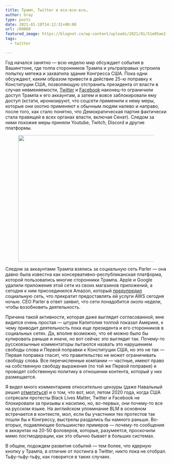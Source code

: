 ```yaml
---
title: Трамп, Twitter и все-все-все…
author: Gray
type: posts
date: 2021-01-10T14:12:31+00:00
url: /60068
featured_image: https://blognot.co/wp-content/uploads/2021/01/51e05ae2-0274-4cb9-853a-bd3c8168475a-1.jpeg
tags:
  - twitter

---
```








Год начался занятно — всю неделю мир обсуждает события в Вашингтоне, где толпа сторонников Трампа и ультраправых устроила попытку мятежа и захватила здание Конгресса США. Пока одни обсуждают, каким образом привести в действие 25-ю поправку к Конституции США, позволяющую отстранить президента от власти в случае невменяемости, <a href="https://blog.twitter.com/en_us/topics/company/2020/suspension.html" target="_blank" rel="noreferrer noopener nofollow" title="https://blog.twitter.com/en_us/topics/company/2020/suspension.html">Twitter</a> и <a href="https://www.facebook.com/4/posts/10112681480907401/" target="_blank" rel="noreferrer noopener nofollow" title="https://www.facebook.com/4/posts/10112681480907401/">Facebook</a> наконец-то ограничили доступ Трампа к его аккаунтам, а затем и вовсе заблокировали ему доступ (кстати, иронизируют, что соцсети применили к нему меры, которые они охотно применяют к обычным людям налево и направо, после того, как стало понятно, что Демократическая партия фактически стала правящей в всех органах власти, включая Сенат). Следом за ними похожие меры приняли Youtube, Twitch, Discord и другие платформы.<figure class="wp-block-image size-large is-style-default">

[<img data-attachment-id="60070" data-permalink="https://blognot.co/60068/51e05ae2-0274-4cb9-853a-bd3c8168475a-1" data-orig-file="https://i2.wp.com/blognot.co/wp-content/uploads/2021/01/51e05ae2-0274-4cb9-853a-bd3c8168475a-1.jpeg?fit=1148%2C612&ssl=1" data-orig-size="1148,612" data-comments-opened="1" data-image-meta="{&quot;aperture&quot;:&quot;0&quot;,&quot;credit&quot;:&quot;&quot;,&quot;camera&quot;:&quot;&quot;,&quot;caption&quot;:&quot;&quot;,&quot;created_timestamp&quot;:&quot;0&quot;,&quot;copyright&quot;:&quot;&quot;,&quot;focal_length&quot;:&quot;0&quot;,&quot;iso&quot;:&quot;0&quot;,&quot;shutter_speed&quot;:&quot;0&quot;,&quot;title&quot;:&quot;&quot;,&quot;orientation&quot;:&quot;1&quot;}" data-image-title="51e05ae2-0274-4cb9-853a-bd3c8168475a-1" data-image-description="" data-medium-file="https://i2.wp.com/blognot.co/wp-content/uploads/2021/01/51e05ae2-0274-4cb9-853a-bd3c8168475a-1.jpeg?fit=300%2C160&ssl=1" data-large-file="https://i2.wp.com/blognot.co/wp-content/uploads/2021/01/51e05ae2-0274-4cb9-853a-bd3c8168475a-1.jpeg?fit=740%2C395&ssl=1" width="740" height="395" src="https://i2.wp.com/blognot.co/wp-content/uploads/2021/01/51e05ae2-0274-4cb9-853a-bd3c8168475a-1.jpeg?resize=740%2C395&#038;ssl=1" alt="" class="wp-image-60070" srcset="https://i2.wp.com/blognot.co/wp-content/uploads/2021/01/51e05ae2-0274-4cb9-853a-bd3c8168475a-1.jpeg?resize=1024%2C546&ssl=1 1024w, https://i2.wp.com/blognot.co/wp-content/uploads/2021/01/51e05ae2-0274-4cb9-853a-bd3c8168475a-1.jpeg?resize=300%2C160&ssl=1 300w, https://i2.wp.com/blognot.co/wp-content/uploads/2021/01/51e05ae2-0274-4cb9-853a-bd3c8168475a-1.jpeg?resize=768%2C409&ssl=1 768w, https://i2.wp.com/blognot.co/wp-content/uploads/2021/01/51e05ae2-0274-4cb9-853a-bd3c8168475a-1.jpeg?resize=800%2C426&ssl=1 800w, https://i2.wp.com/blognot.co/wp-content/uploads/2021/01/51e05ae2-0274-4cb9-853a-bd3c8168475a-1.jpeg?w=1148&ssl=1 1148w" sizes="(max-width: 740px) 100vw, 740px" data-recalc-dims="1" />][1]</figure> 

Следом за аккаунтами Трампа взялись за социальную сеть Parler — она давно была известна как консервативно-республиканская платформа, которой пользовались многие сторонники Трампа. Apple и Google удалили приложения этой сети из своих магазинов приложений, а сегодня к ним присоединился Amazon, который <a href="https://www.buzzfeednews.com/article/johnpaczkowski/amazon-parler-aws" target="_blank" rel="noreferrer noopener nofollow" title="https://www.buzzfeednews.com/article/johnpaczkowski/amazon-parler-aws">предупредил</a> социальную сеть, что прекратит предоставлять ей услуги AWS сегодня ночью. CEO Parler в ответ заявил, что сети понадобится около недели, чтобы возобновить деятельность. 

Причина такой активности, которая даже выглядит согласованной, мне видится очень простая — штурм Капитолия толпой показал Америке, к чему приводит деятельность пока еще президента и его сторонников в социальных сетях. Да, вполне возможно, что её можно было бы купировать раньше и иначе, но вот сейчас это выглядит так. Почему-то русскоязычные комментаторы пытаются назвать это нарушением свободы слова и Первой поправки к Конституции США, но это не так — Первая поправка гласит, что правительство не может ограничивать свободу слова. Все перечисленные компании — частные, имеют право на собственную свободу выражения (по той же Первой поправке) и проводят собственную политику в отношении контента, который у них размещается.

Я видел много комментариев относительно цензуры (даже Навальный решил <a href="https://twitter.com/navalny/status/1347959515946360833" target="_blank" rel="noreferrer noopener nofollow" title="https://twitter.com/navalny/status/1347959515946360833">отметиться</a>) и о том, что вот, мол, летом 2020 года, когда США сотрясали протесты Black Lives Matter, Twitter и Facebook не блокировали за призывы к насилию, но, во-первых, они почему-то все на русском языке. На английском упоминание BLM в основном встречается в контексте, мол, если бы участники тех протестов так пошли бы к Конгрессу, выстрелы раздались бы намного раньше. Во-вторых, подавляющее большинство примеров — почему-то сообщения в аккаунтах на 20-50 фоловеров, которые, разумеется, проскочили мимо постмодерации, как это обычно бывает в больших системах.

В общем, подождем развития событий — тем более, что ядерную кнопку у Трампа, в отличие от постинга в Twitter, никто пока не отобрал. Тьфу-тьфу-тьфу, как говорится в таких случаях.

 [1]: https://i2.wp.com/blognot.co/wp-content/uploads/2021/01/51e05ae2-0274-4cb9-853a-bd3c8168475a-1.jpeg?ssl=1